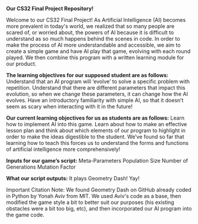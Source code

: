 **Our CS32 Final Project Repository!**


Welcome to our CS32 Final Project! As Artificial Intelligence (AI) becomes more prevalent in today's world, we realized that so many people are scared of, or worried about, the powers of AI because it is difficult to understand as so much happens behind the scenes in code. In order to make the process of AI more understandable and accessible, we aim to create a simple game and have AI play that game, evolving with each round played. We then combine this program with a written learning module for our product. 


**The learning objectives for our supposed student are as follows:**
Understand that an AI program will ‘evolve’ to solve a specific problem with repetition.
Understand that there are different parameters that impact this evolution, so when we change these parameters, it can change how the AI evolves. 
Have an introductory familiarity with simple AI, so that it doesn’t seem as scary when interacting with it in the future! 

**Our current learning objectives for us as students are as follows:**
Learn how to implement AI into this game. 
Learn about how to make an effective lesson plan and think about which elements of our program to highlight in order to make the ideas digestible to the student. We’ve found so far that learning how to teach this forces us to understand the forms and functions of artificial intelligence more comprehensively! 


**Inputs for our game’s script:**
Meta-Parameters
Population Size 
Number of Generations 
Mutation Factor 


**What our script outputs:** 
It plays Geometry Dash! Yay! 

 
Important Citation Note: We found Geometry Dash on GitHub already coded in Python by Yonah Aviv from MIT. We used Aviv's code as a base, then modified the game style a bit to better suit our purposes (his existing obstacles were a bit too big, etc), and then incorporated our AI program into the game code. 
